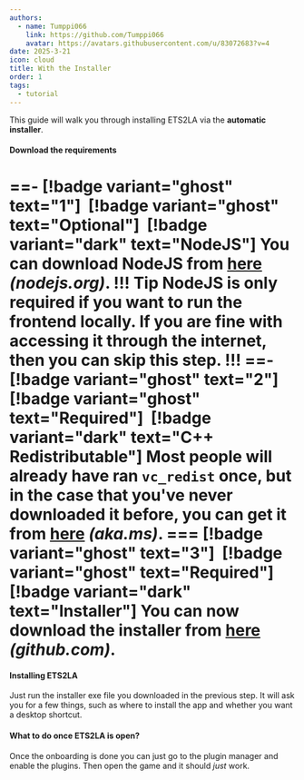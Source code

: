 ```yaml
---
authors: 
  - name: Tumppi066
    link: https://github.com/Tumppi066
    avatar: https://avatars.githubusercontent.com/u/83072683?v=4
date: 2025-3-21
icon: cloud
title: With the Installer
order: 1
tags: 
  - tutorial
---
```


This guide will walk you through installing ETS2LA via the **automatic installer**.

#### Download the requirements
==- [!badge variant="ghost" text="1"] ‎ [!badge variant="ghost" text="Optional"] ‎ [!badge variant="dark" text="NodeJS"]
You can download NodeJS from [here](https://nodejs.org/) *(nodejs.org)*.
!!! Tip
NodeJS is only required if you want to run the frontend locally. If you are fine with accessing it through the internet, then you can skip this step.
!!!
==- [!badge variant="ghost" text="2"] ‎ [!badge variant="ghost" text="Required"] ‎ [!badge variant="dark" text="C++ Redistributable"]
Most people will already have ran `vc_redist` once, but in the case that you've never downloaded it before, you can get it from [here](https://aka.ms/vs/17/release/vc_redist.x64.exe) *(aka.ms)*.
=== [!badge variant="ghost" text="3"] ‎ [!badge variant="ghost" text="Required"] ‎ [!badge variant="dark" text="Installer"]
You can now download the installer from [here](https://github.com/ETS2LA/installer/releases/latest) *(github.com)*.
===

#### Installing ETS2LA
Just run the installer exe file you downloaded in the previous step. It will ask you for a few things, such as where to install the app and whether you want a desktop shortcut.

#### What to do once ETS2LA is open?
Once the onboarding is done you can just go to the plugin manager and enable the plugins. Then open the game and it should *just* work.